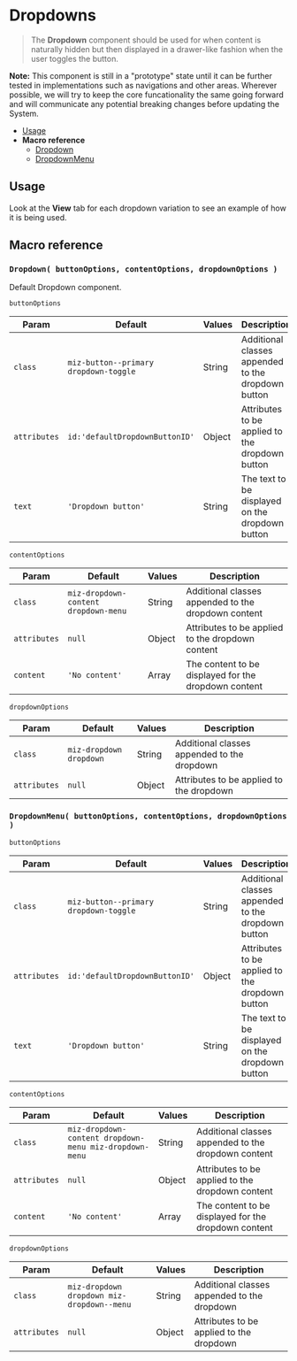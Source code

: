 # Dropdowns

> The **Dropdown** component should be used for when content is naturally hidden but then displayed in a drawer-like fashion when the user toggles the button.

<div class="miz-fill--gold border p-3">

**Note:** This component is still in a "prototype" state until it can be further tested in implementations such as navigations and other areas. Wherever possible, we will try to keep the core funcationality the same going forward and will communicate any potential breaking changes before updating the System.

</div>

- [Usage](#usage)
- **Macro reference**
  - [Dropdown](#dropdown-buttonoptions-contentoptions-dropdownoptions-)
  - [DropdownMenu](#dropdownmenu-buttonoptions-contentoptions-dropdownoptions-)

## Usage

Look at the **View** tab for each dropdown variation to see an example of how it is being used.

## Macro reference

### `Dropdown( buttonOptions, contentOptions, dropdownOptions )`

Default Dropdown component.

`buttonOptions`

| Param        | Default                               | Values | Description                                        |
|--------------|---------------------------------------|--------|----------------------------------------------------|
| `class`      | `miz-button--primary dropdown-toggle` | String | Additional classes appended to the dropdown button |
| `attributes` | `id:'defaultDropdownButtonID'`        | Object | Attributes to be applied to the dropdown button    |
| `text`       | `'Dropdown button'`                   | String | The text to be displayed on the dropdown button    |

`contentOptions`

| Param        | Default                              | Values | Description                                          |
|--------------|--------------------------------------|--------|------------------------------------------------------|
| `class`      | `miz-dropdown-content dropdown-menu` | String | Additional classes appended to the dropdown content  |
| `attributes` | `null`                               | Object | Attributes to be applied to the dropdown content     |
| `content`    | `'No content'`                       | Array  | The content to be displayed for the dropdown content |

`dropdownOptions`

| Param        | Default                 | Values | Description                                 |
|--------------|-------------------------|--------|---------------------------------------------|
| `class`      | `miz-dropdown dropdown` | String | Additional classes appended to the dropdown |
| `attributes` | `null`                  | Object | Attributes to be applied to the dropdown    |

### `DropdownMenu( buttonOptions, contentOptions, dropdownOptions )`

`buttonOptions`

| Param        | Default                               | Values | Description                                        |
|--------------|---------------------------------------|--------|----------------------------------------------------|
| `class`      | `miz-button--primary dropdown-toggle` | String | Additional classes appended to the dropdown button |
| `attributes` | `id:'defaultDropdownButtonID'`        | Object | Attributes to be applied to the dropdown button    |
| `text`       | `'Dropdown button'`                   | String | The text to be displayed on the dropdown button    |

`contentOptions`

| Param        | Default                                                | Values | Description                                          |
|--------------|--------------------------------------------------------|--------|------------------------------------------------------|
| `class`      | `miz-dropdown-content dropdown-menu miz-dropdown-menu` | String | Additional classes appended to the dropdown content  |
| `attributes` | `null`                                                 | Object | Attributes to be applied to the dropdown content     |
| `content`    | `'No content'`                                         | Array  | The content to be displayed for the dropdown content |

`dropdownOptions`

| Param        | Default                                    | Values | Description                                 |
|--------------|--------------------------------------------|--------|---------------------------------------------|
| `class`      | `miz-dropdown dropdown miz-dropdown--menu` | String | Additional classes appended to the dropdown |
| `attributes` | `null`                                     | Object | Attributes to be applied to the dropdown    |
